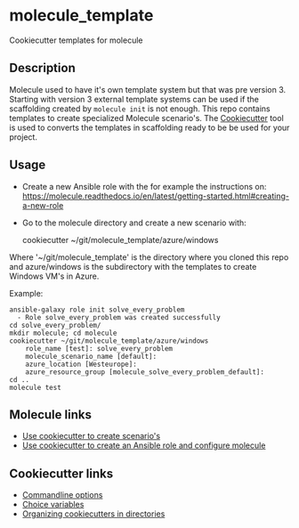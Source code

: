 # molecule_template
Cookiecutter templates for molecule

## Description

Molecule used to have it's own template system but that was pre version 3. Starting with version 3 external template systems can be used if the scaffolding created by ```molecule init``` is not enough. This repo contains templates to create specialized Molecule scenario's. The [Cookiecutter](https://cookiecutter.readthedocs.io) tool is used to converts the templates in scaffolding ready to be be used for your project.

## Usage
* Create a new Ansible role with the for example the instructions on: https://molecule.readthedocs.io/en/latest/getting-started.html#creating-a-new-role
* Go to the molecule directory and create a new scenario with:

    cookiecutter ~/git/molecule_template/azure/windows

Where '~/git/molecule_template' is the directory where you cloned this repo and azure/windows is the subdirectory with the templates to create Windows VM's in Azure.

Example:

    ansible-galaxy role init solve_every_problem
      - Role solve_every_problem was created successfully
    cd solve_every_problem/
    mkdir molecule; cd molecule
    cookiecutter ~/git/molecule_template/azure/windows
        role_name [test]: solve_every_problem
        molecule_scenario_name [default]: 
        azure_location [Westeurope]: 
        azure_resource_group [molecule_solve_every_problem_default]: 
    cd ..
    molecule test

## Molecule links
* [Use cookiecutter to create scenario's](https://github.com/rocknsm/molecule-cookiecutter-vsphere)
* [Use cookiecutter to create an Ansible role and configure molecule](https://github.com/retr0h/cookiecutter-molecule)

## Cookiecutter links
* [Commandline options](https://cookiecutter.readthedocs.io/en/1.7.2/usage.html)
* [Choice variables](https://cookiecutter.readthedocs.io/en/latest/advanced/choice_variables.html)
* [Organizing cookiecutters in directories](https://cookiecutter.readthedocs.io/en/1.7.2/advanced/directories.html#organizing-cookiecutters-in-directories-1-7)
